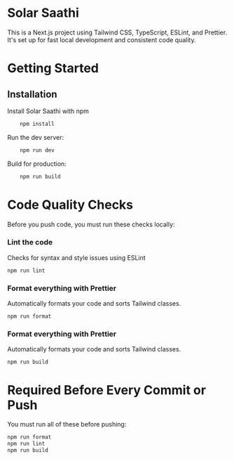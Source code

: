 # Solar Saathi

This is a Next.js project using Tailwind CSS, TypeScript, ESLint, and Prettier. It's set up for fast local development and consistent code quality.

# Getting Started

## Installation

Install Solar Saathi with npm

```bash
    npm install
```

Run the dev server:

```bash
    npm run dev
```

Build for production:

```bash
    npm run build
```

# Code Quality Checks

Before you push code, you must run these checks locally:

### Lint the code

Checks for syntax and style issues using ESLint

```
npm run lint
```

### Format everything with Prettier

Automatically formats your code and sorts Tailwind classes.

```
npm run format

```

### Format everything with Prettier

Automatically formats your code and sorts Tailwind classes.

```
npm run build

```

# Required Before Every Commit or Push

You must run all of these before pushing:

```bash
npm run format
npm run lint
npm run build
```
